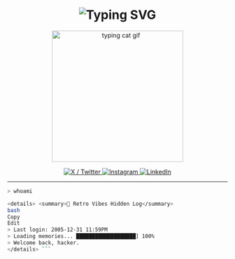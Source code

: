 <h1 align="center">
  <img src="https://readme-typing-svg.demolab.com?font=Fira+Code&size=24&pause=1000&color=F77F00&center=true&vCenter=true&width=435&lines=Welcome+to+my+terminal...;I'm+0xlzrg;Computer+Engineering+Student+%7C+Cybersecurity+Learner+%7C+Code+Artist" alt="Typing SVG" />
</h1>

<p align="center">
  <img src="https://media.tenor.com/GfSX-u7VGM4AAAAC/coding.gif" width="300" alt="typing cat gif" />
</p>

<p align="center">
  <a href="https://x.com/0xlzrg" target="_blank">
    <img src="https://img.icons8.com/ios-filled/40/1DA1F2/twitter--v1.png" title="X / Twitter" />
  </a>
  <a href="https://instagram.com/0xlzrg" target="_blank">
    <img src="https://img.icons8.com/ios-filled/40/E4405F/instagram-new--v1.png" title="Instagram" />
  </a>
  <a href="https://linkedin.com/in/0xlzrg" target="_blank">
    <img src="https://img.icons8.com/ios-filled/40/0077B5/linkedin.png" title="LinkedIn" />
  </a>
</p>

---

```bash
> whoami

<details> <summary>👀 Retro Vibes Hidden Log</summary>
bash
Copy
Edit
> Last login: 2005-12-31 11:59PM
> Loading memories... ███████████████████] 100%
> Welcome back, hacker.
</details> ```
